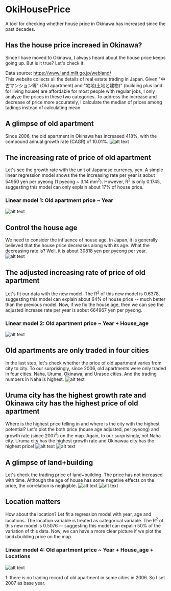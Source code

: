 # OkiHousePrice
A tool for checking whether house price in Okinawa has increased since the past decades.

## Has the house price increaed in Okinawa?
Since I have moved to Okinawa, I always heard about the house price keeps going up. But is it true? Let's check it.

Data source: https://www.land.mlit.go.jp/webland/  
This website collects all the details of real estate trading in Japan. Given "中古マンション等" (Old apartment) and "宅地(土地と建物)" (building plus land for living house) are affordable for most people with regular jobs, I only analyze the prices in these two categories. To address the increase and decrease of price more accurately, I calculate the median of prices among tadings instead of calculating mean. 

## A glimpse of old apartment
Since 2006, the old apartment in Okinawa has increased 418%, with the compound annual growth rate (CAGR) of 10.01%. 
![alt text](https://github.com/pocession/OkiHousePrice/blob/master/Result/Growth_year.png?raw=true)

## The increasing rate of price of old apartment
Let's see the growth rate with the unit of Japanese currency, yen. A simple linear regression model shows the the increasing rate per year is aobut 54950 yen per pyeong (1 pyeong ~ 3.14 mm<sup>2</sup>). However, R<sup>2</sup> is only 0.1745, suggesting this model can only explain about 17% of house price.
### Linear model 1: Old apartment price ~ Year
![alt text](https://github.com/pocession/OkiHousePrice/blob/master/Result/Unit_year.png?raw=true)
## Control the house age
We need to consider the influence of house age. In Japan, it is generally believed that the house price decreases along with its age. What the decreasing rate is? Well, it is about 30818 yen per pyeong per year.
![alt text](https://github.com/pocession/OkiHousePrice/blob/master/Result/Unit_age.png?raw=true)

## The adjusted increasing rate of price of old apartment
Let's fit our data with the new model. The R<sup>2</sup> of this new model is 0.6378, suggesting this model can explain about 64% of house price -- much better than the previous model. Now, if we fix the house age, then we can see the adjusted increase rate per year is aobut 664967 yen per pyeong. 
### Linear model 2: Old apartment price ~ Year + House_age
![alt text](https://github.com/pocession/OkiHousePrice/blob/master/Result/Unit_year_corrected.png?raw=true)

## Old apartments are only traded in four cities
In the last step, let's check whether the price of old apartment varies from city to city. To our  surprisingly, since 2006, old apartments were only traded in four cities: Naha, Uruma, Okinawa, and Urasoe cities. And the trading numbers in Naha is highest. 
![alt text](https://github.com/pocession/OkiHousePrice/blob/master/Result/Tradednumeber_location.png?raw=true)

## Uruma city has the highest growth rate and Okinawa city has the highest price of old apartment
Where is the highest price felling in and where is the city with the highest potential? Let's plot the both price (house age adjusted, per pyeong) and growth rate (since 2007<sup>1</sup>) on the map. Again, to our  surprisingly, not Naha city. Uruma city has the highest growth rate and Okinawaa city has the highest price!
![alt text](https://github.com/pocession/OkiHousePrice/blob/master/Result/Traded2020_location.png?raw=true)
![alt text](https://github.com/pocession/OkiHousePrice/blob/master/Result/Traded2020_growthrate.png?raw=true)

## A glimpse of land+building
Let's check the trading price of land+building. The price has not increased with time. Although the age of house has some negative effects on the price, the correlation is negligible.
![alt text](https://github.com/pocession/OkiHousePrice/blob/master/Result/LandBuilding_Unit_year.png?raw=true)
![alt text](https://github.com/pocession/OkiHousePrice/blob/master/Result/LandBuilding_Unit_age.png?raw=true)

## Location matters
How about the location? Let fit a regression model with year, age and locations. The location variable is treated as categorical variable. The R<sup>2</sup> of this new model is 0.5076 -- suggesting this model can expalin 50% of the variation of this data. Now, we can have a more clear picture if we plot the land+building price on the map. 
### Linear model 4: Old apartment price ~ Year + House_age + Locations
![alt text](https://github.com/pocession/OkiHousePrice/blob/master/Result/City_Unit_Price.png?raw=true)  

1: there is no trading record of old apartment in some cities in 2006. So I set 2007 as base year.

